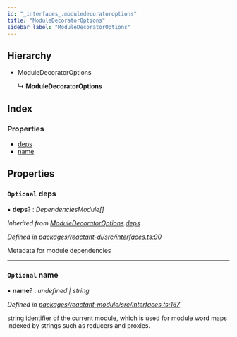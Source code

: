 ```yaml
---
id: "_interfaces_.moduledecoratoroptions"
title: "ModuleDecoratorOptions"
sidebar_label: "ModuleDecoratorOptions"
---
```


## Hierarchy

* ModuleDecoratorOptions

  ↳ **ModuleDecoratorOptions**

## Index

### Properties

* [deps](_interfaces_.moduledecoratoroptions.md#optional-deps)
* [name](_interfaces_.moduledecoratoroptions.md#optional-name)

## Properties

### `Optional` deps

• **deps**? : *DependenciesModule[]*

*Inherited from [ModuleDecoratorOptions](_interfaces_.moduledecoratoroptions.md).[deps](_interfaces_.moduledecoratoroptions.md#optional-deps)*

*Defined in [packages/reactant-di/src/interfaces.ts:90](https://github.com/unadlib/reactant/blob/1f3f457d/packages/reactant-di/src/interfaces.ts#L90)*

Metadata for module dependencies

___

### `Optional` name

• **name**? : *undefined | string*

*Defined in [packages/reactant-module/src/interfaces.ts:167](https://github.com/unadlib/reactant/blob/1f3f457d/packages/reactant-module/src/interfaces.ts#L167)*

string identifier of the current module, which is used for module word maps indexed by strings such as reducers and proxies.
